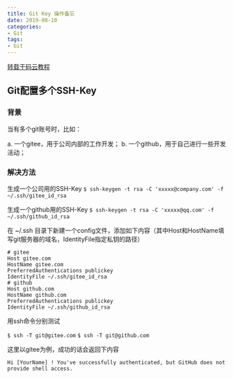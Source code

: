 ```yaml
---
title: Git Key 操作备忘
date: 2019-08-10
categories:
- Git
tags:
- Git
---
```


[转载于码云教程](https://gitee.com/help/articles/4229#article-header0)

## Git配置多个SSH-Key

### 背景
当有多个git账号时，比如：

a. 一个gitee，用于公司内部的工作开发；
b. 一个github，用于自己进行一些开发活动；

### 解决方法  

生成一个公司用的SSH-Key
`$ ssh-keygen -t rsa -C 'xxxxx@company.com' -f ~/.ssh/gitee_id_rsa`  

生成一个github用的SSH-Key
`$ ssh-keygen -t rsa -C 'xxxxx@qq.com' -f ~/.ssh/github_id_rsa`  

在 ~/.ssh 目录下新建一个config文件，添加如下内容（其中Host和HostName填写git服务器的域名，IdentityFile指定私钥的路径）  

```shell
# gitee
Host gitee.com
HostName gitee.com
PreferredAuthentications publickey
IdentityFile ~/.ssh/gitee_id_rsa
# github
Host github.com
HostName github.com
PreferredAuthentications publickey
IdentityFile ~/.ssh/github_id_rsa
```
用ssh命令分别测试

`$ ssh -T git@gitee.com`
`$ ssh -T git@github.com`

这里以gitee为例，成功的话会返回下内容

`Hi [YourName] ! You've successfully authenticated, but GitHub does not provide shell access.`